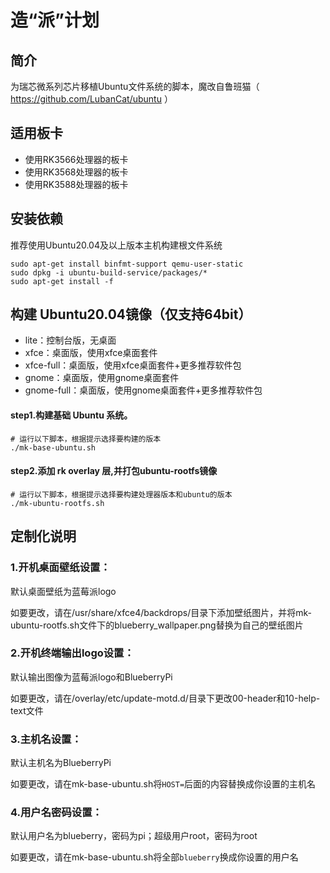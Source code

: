 # 造“派”计划

## 简介

为瑞芯微系列芯片移植Ubuntu文件系统的脚本，魔改自鲁班猫（ https://github.com/LubanCat/ubuntu ）

## 适用板卡

- 使用RK3566处理器的板卡
- 使用RK3568处理器的板卡
- 使用RK3588处理器的板卡

## 安装依赖

推荐使用Ubuntu20.04及以上版本主机构建根文件系统

```
sudo apt-get install binfmt-support qemu-user-static
sudo dpkg -i ubuntu-build-service/packages/*
sudo apt-get install -f
```

## 构建 Ubuntu20.04镜像（仅支持64bit）

- lite：控制台版，无桌面
- xfce：桌面版，使用xfce桌面套件
- xfce-full：桌面版，使用xfce桌面套件+更多推荐软件包
- gnome：桌面版，使用gnome桌面套件
- gnome-full：桌面版，使用gnome桌面套件+更多推荐软件包


#### step1.构建基础 Ubuntu 系统。

```
# 运行以下脚本，根据提示选择要构建的版本
./mk-base-ubuntu.sh
```
#### step2.添加 rk overlay 层,并打包ubuntu-rootfs镜像

```
# 运行以下脚本，根据提示选择要构建处理器版本和ubuntu的版本
./mk-ubuntu-rootfs.sh
```

## 定制化说明

### 1.开机桌面壁纸设置：  

默认桌面壁纸为蓝莓派logo  

如要更改，请在/usr/share/xfce4/backdrops/目录下添加壁纸图片，并将mk-ubuntu-rootfs.sh文件下的blueberry_wallpaper.png替换为自己的壁纸图片

### 2.开机终端输出logo设置：  

默认输出图像为蓝莓派logo和BlueberryPi  

如要更改，请在/overlay/etc/update-motd.d/目录下更改00-header和10-help-text文件

### 3.主机名设置：  

默认主机名为BlueberryPi  

如要更改，请在mk-base-ubuntu.sh将`HOST=`后面的内容替换成你设置的主机名

### 4.用户名密码设置：  

默认用户名为blueberry，密码为pi；超级用户root，密码为root  

如要更改，请在mk-base-ubuntu.sh将全部`blueberry`换成你设置的用户名

